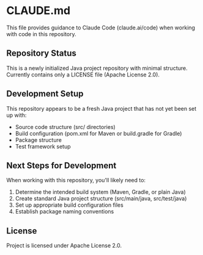 # CLAUDE.md

This file provides guidance to Claude Code (claude.ai/code) when working with code in this repository.

## Repository Status

This is a newly initialized Java project repository with minimal structure. Currently contains only a LICENSE file (Apache License 2.0).

## Development Setup

This repository appears to be a fresh Java project that has not yet been set up with:
- Source code structure (src/ directories)
- Build configuration (pom.xml for Maven or build.gradle for Gradle)
- Package structure
- Test framework setup

## Next Steps for Development

When working with this repository, you'll likely need to:
1. Determine the intended build system (Maven, Gradle, or plain Java)
2. Create standard Java project structure (src/main/java, src/test/java)
3. Set up appropriate build configuration files
4. Establish package naming conventions

## License

Project is licensed under Apache License 2.0.